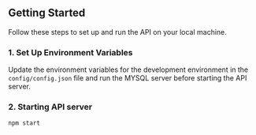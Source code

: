 
## Getting Started

Follow these steps to set up and run the API on your local machine.

### 1. Set Up Environment Variables

Update the environment variables for the development environment in the `config/config.json` file and run the MYSQL server before starting the API server.

### 2. Starting API server

```npm start```